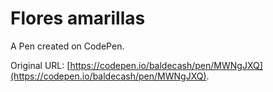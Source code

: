 # Flores amarillas

A Pen created on CodePen.

Original URL: [https://codepen.io/baldecash/pen/MWNgJXQ](https://codepen.io/baldecash/pen/MWNgJXQ).

